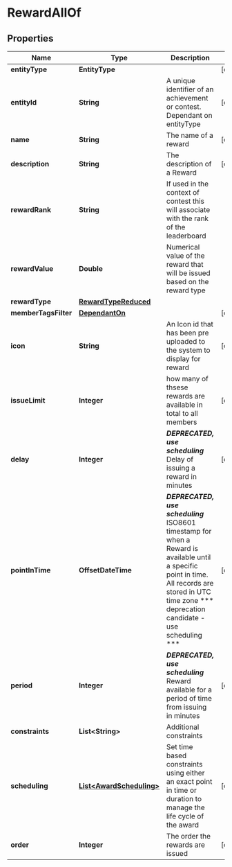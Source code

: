 

# RewardAllOf


## Properties

Name | Type | Description | Notes
------------ | ------------- | ------------- | -------------
**entityType** | **EntityType** |  |  [optional]
**entityId** | **String** | A unique identifier of an achievement or contest. Dependant on entityType |  [optional]
**name** | **String** | The name of a reward |  [optional]
**description** | **String** | The description of a Reward |  [optional]
**rewardRank** | **String** | If used in the context of contest this will associate with the rank of the leaderboard | 
**rewardValue** | **Double** | Numerical value of the reward that will be issued based on the reward type | 
**rewardType** | [**RewardTypeReduced**](RewardTypeReduced.md) |  | 
**memberTagsFilter** | [**DependantOn**](DependantOn.md) |  |  [optional]
**icon** | **String** | An Icon id that has been pre uploaded to the system to display for reward |  [optional]
**issueLimit** | **Integer** | how many of thsese rewards are available in total to all members |  [optional]
**delay** | **Integer** | ***DEPRECATED, use scheduling*** Delay of issuing a reward in minutes |  [optional]
**pointInTime** | **OffsetDateTime** | ***DEPRECATED, use scheduling*** ISO8601 timestamp for when a Reward is available until a specific point in time. All records are stored in UTC time zone *** deprecation candidate - use scheduling *** |  [optional]
**period** | **Integer** | ***DEPRECATED, use scheduling*** Reward available for a period of time from issuing in minutes |  [optional]
**constraints** | **List&lt;String&gt;** | Additional constraints | 
**scheduling** | [**List&lt;AwardScheduling&gt;**](AwardScheduling.md) | Set time based constraints using either an exact point in time or duration to manage the life cycle of the award |  [optional]
**order** | **Integer** | The order the rewards are issued |  [optional]



